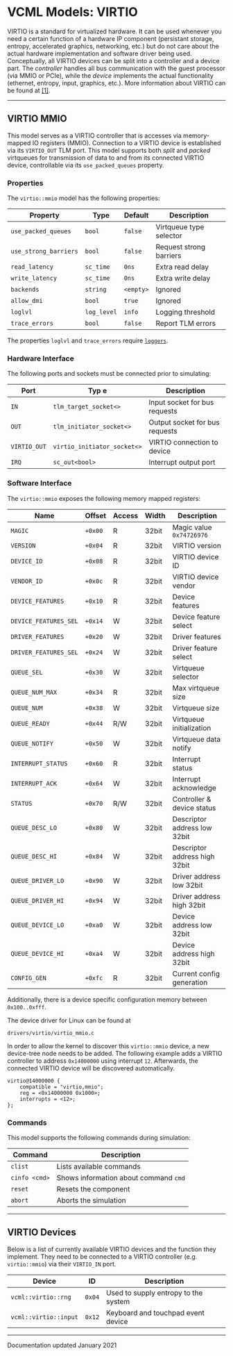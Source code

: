 # VCML Models: VIRTIO
VIRTIO is a standard for virtualized hardware. It can be used whenever you need
a certain function of a hardware IP component (persistant storage, entropy,
accelerated graphics, networking, etc.) but do not care about the actual
hardware implementation and software driver being used. Conceptually, all
VIRTIO devices can be split into a controller and a device part. The
*controller* handles all bus communication with the guest processor (via MMIO
or PCIe), while the *device* implements the actual functionality (ethernet,
entropy, input, graphics, etc.). More information about VIRTIO can be found
at [[1]](https://docs.oasis-open.org/virtio/virtio/v1.1/csprd01/virtio-v1.1-csprd01.html).

----
## VIRTIO MMIO
This model serves as a VIRTIO controller that is accesses via memory-mapped IO
registers (MMIO). Connection to a VIRTIO device is established via its
`VIRTIO_OUT` TLM port. This model supports both *split* and *packed* virtqueues
for transmission of data to and from its connected VIRTIO device, controllable
via its `use_packed_queues` property.

### Properties
The `virtio::mmio` model has the following properties:

| Property              | Type        | Default    | Description             |
| --------------------- | ----------- | ---------- | ----------------------- |
| `use_packed_queues`   | `bool`      | `false`    | Virtqueue type selector |
| `use_strong_barriers` | `bool`      | `false`    | Request strong barriers |
| `read_latency`        | `sc_time`   | `0ns`      | Extra read delay        |
| `write_latency`       | `sc_time`   | `0ns`      | Extra write delay       |
| `backends`            | `string`    | `<empty>`  | Ignored                 |
| `allow_dmi`           | `bool`      | `true`     | Ignored                 |
| `loglvl`              | `log_level` | `info`     | Logging threshold       |
| `trace_errors`        | `bool`      | `false`    | Report TLM errors       |

The properties `loglvl` and `trace_errors` require [`loggers`](../logging.md).

### Hardware Interface
The following ports and sockets must be connected prior to simulating:

| Port          | Typ e                       | Description                    |
| ------------- | --------------------------- | ------------------------------ |
| `IN`          | `tlm_target_socket<>`       | Input socket for bus requests  |
| `OUT`         | `tlm_initiator_socket<>`    | Output socket for bus requests |
| `VIRTIO_OUT`  | `virtio_initiator_socket<>` | VIRTIO connection to device    |
| `IRQ`         | `sc_out<bool>`              | Interrupt output port          |

### Software Interface
The `virtio::mmio` exposes the following memory mapped registers:

| Name                  | Offset  | Access | Width | Description                   |
| --------------------- | ------- | ------ | ----- | ----------------------------- |
| `MAGIC`               | `+0x00` |  R     | 32bit | Magic value `0x74726976`      |
| `VERSION`             | `+0x04` |  R     | 32bit | VIRTIO version                |
| `DEVICE_ID`           | `+0x08` |  R     | 32bit | VIRTIO device ID              |
| `VENDOR_ID`           | `+0x0c` |  R     | 32bit | VIRTIO device vendor          |
| `DEVICE_FEATURES`     | `+0x10` |  R     | 32bit | Device features               |
| `DEVICE_FEATURES_SEL` | `+0x14` |  W     | 32bit | Device feature select         |
| `DRIVER_FEATURES`     | `+0x20` |  W     | 32bit | Driver features               |
| `DRIVER_FEATURES_SEL` | `+0x24` |  W     | 32bit | Driver feature select         |
| `QUEUE_SEL`           | `+0x30` |  W     | 32bit | Virtqueue selector            |
| `QUEUE_NUM_MAX`       | `+0x34` |  R     | 32bit | Max virtqueue size            |
| `QUEUE_NUM`           | `+0x38` |  W     | 32bit | Virtqueue size                |
| `QUEUE_READY`         | `+0x44` |  R/W   | 32bit | Virtqueue initialization      |
| `QUEUE_NOTIFY`        | `+0x50` |  W     | 32bit | Virtqueue data notify         |
| `INTERRUPT_STATUS`    | `+0x60` |  R     | 32bit | Interrupt status              |
| `INTERRUPT_ACK`       | `+0x64` |  W     | 32bit | Interrupt acknowledge         |
| `STATUS`              | `+0x70` |  R/W   | 32bit | Controller & device status    |
| `QUEUE_DESC_LO`       | `+0x80` |  W     | 32bit | Descriptor address low 32bit  |
| `QUEUE_DESC_HI`       | `+0x84` |  W     | 32bit | Descriptor address high 32bit |
| `QUEUE_DRIVER_LO`     | `+0x90` |  W     | 32bit | Driver address low 32bit      |
| `QUEUE_DRIVER_HI`     | `+0x94` |  W     | 32bit | Driver address high 32bit     |
| `QUEUE_DEVICE_LO`     | `+0xa0` |  W     | 32bit | Device address low 32bit      |
| `QUEUE_DEVICE_HI`     | `+0xa4` |  W     | 32bit | Device address high 32bit     |
| `CONFIG_GEN`          | `+0xfc` |  R     | 32bit | Current config generation     |

Additionally, there is a device specific configuration memory between
`0x100..0xfff`.

The device driver for Linux can be found at
```
drivers/virtio/virtio_mmio.c
```

In order to allow the kernel to discover this `virtio::mmio` device, a new
device-tree node needs to be added. The following example adds a VIRTIO
controller to address `0x14000000` using interrupt `12`. Afterwards, the
connected VIRTIO device will be discovered automatically.

```
virtio@14000000 {
    compatible = "virtio,mmio";
    reg = <0x14000000 0x1000>;
    interrupts = <12>;
};
```

### Commands
This model supports the following commands during simulation:

| Command       | Description                           |
| ------------- | ------------------------------------- |
| `clist`       | Lists available commands              |
| `cinfo <cmd>` | Shows information about command `cmd` |
| `reset`       | Resets the component                  |
| `abort`       | Aborts the simulation                 |

----
## VIRTIO Devices
Below is a list of currently available VIRTIO devices and the function they
implement. They need to be connected to a VIRTIO controller (e.g.
`virtio::mmio`) via their `VIRTIO_IN` port.

| Device                | ID     | Description                          |
| --------------------- | ------ | -------------------------------------|
| `vcml::virtio::rng`   | `0x04` | Used to supply entropy to the system |
| `vcml::virtio::input` | `0x12` | Keyboard and touchpad event device   |

----
Documentation updated January 2021
